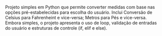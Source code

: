 Projeto simples em Python que permite converter medidas com base nas opções pré-estabelecidas para escolha do usuário.
Inclui Conversão de Celsius para Fahrenheint e vice-versa; Metros para Pés e vice-versa.
Embora simples, o projeto apresenta o uso de loop, validação de entradas do usuário e estruturas de controle (if, elif e else).
